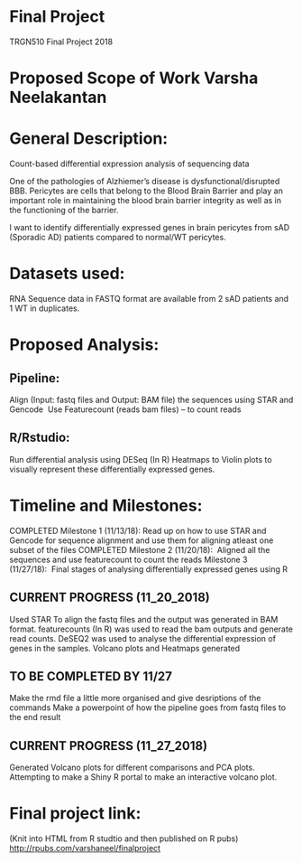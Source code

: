 # Final Project
TRGN510 Final Project 2018

# Proposed Scope of Work       Varsha Neelakantan


# General Description: 

Count-based differential expression analysis of sequencing data

One of the pathologies of Alzhiemer’s disease is dysfunctional/disrupted BBB. Pericytes are cells that belong to the Blood Brain Barrier and play an important role in maintaining the blood brain barrier integrity as well as in the functioning of the barrier. 

I want to identify differentially expressed genes in brain pericytes from sAD (Sporadic AD) patients compared to normal/WT pericytes. 

# Datasets used: 

RNA Sequence data in FASTQ format are available from 2 sAD patients and 1 WT in duplicates. 

# Proposed Analysis: 
## Pipeline:

Align (Input: fastq files and  Output: BAM file) the sequences using STAR and Gencode 
Use Featurecount (reads bam files) – to count reads 

## R/Rstudio:

Run differential analysis using DESeq (In R)
Heatmaps to Violin plots to visually represent these differentially expressed genes.

# Timeline and Milestones:

COMPLETED Milestone 1 (11/13/18): Read up on how to use STAR and Gencode for sequence alignment and use them for aligning atleast one subset of the files
COMPLETED Milestone 2 (11/20/18):  Aligned all the sequences and use featurecount to count the reads
Milestone 3 (11/27/18):  Final stages of analysing differentially expressed genes using R


## CURRENT PROGRESS (11_20_2018)

Used STAR To align the fastq files and the output was generated in BAM format.
featurecounts (In R) was used to read the bam outputs and generate read counts.
DeSEQ2 was used to analyse the differential expression of genes in the samples.
Volcano plots and Heatmaps generated

## TO BE COMPLETED BY 11/27

Make the rmd file a little more organised and give desriptions of the commands
Make a powerpoint of how the pipeline goes from fastq files to the end result

## CURRENT PROGRESS (11_27_2018)

Generated Volcano plots for different comparisons and PCA plots.
Attempting to make a Shiny R portal to make an interactive volcano plot.

# Final project link:
(Knit into HTML from R studtio and then published on R pubs)
http://rpubs.com/varshaneel/finalproject 

